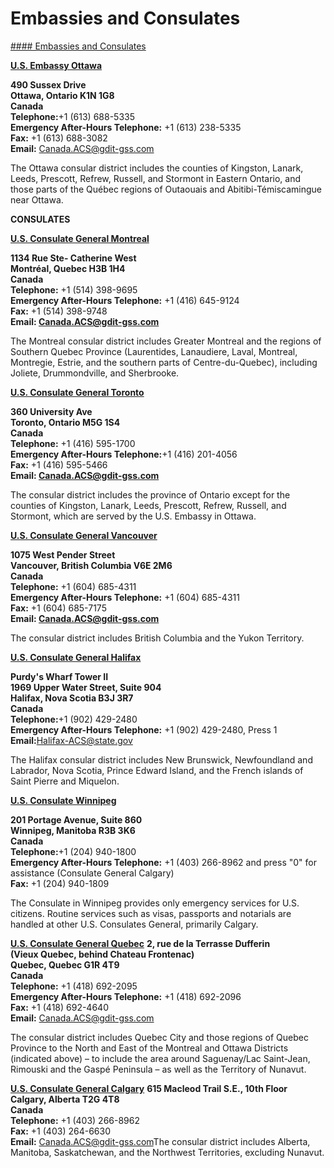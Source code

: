 # Embassies and Consulates

[#### Embassies and Consulates](javascript:void(0); "Embassies and Consulates")

[**U.S. Embassy Ottawa**](https://ca.usembassy.gov/embassy-consulates/ottawa/)

**490 Sussex Drive  
Ottawa, Ontario K1N 1G8  
Canada  
Telephone:**+1 (613) 688-5335  
**Emergency After-Hours Telephone:** +1 (613) 238-5335  
**Fax:** +1 (613) 688-3082  
**Email:** [Canada.ACS@gdit-gss.com](mailto:Canada.ACS@gdit-gss.com)

The Ottawa consular district includes the counties of Kingston, Lanark, Leeds, Prescott, Refrew, Russell, and Stormont in Eastern Ontario, and those parts of the Québec regions of Outaouais and Abitibi-Témiscamingue near Ottawa.

**CONSULATES**

[**U.S. Consulate General Montreal**](https://ca.usembassy.gov/embassy-consulates/montreal/)

**1134 Rue Ste- Catherine West  
Montréal, Quebec H3B 1H4  
Canada  
Telephone:** +1 (514) 398-9695  
**Emergency After-Hours Telephone:** +1 (416) 645-9124  
**Fax:** +1 (514) 398-9748  
**Email: [Canada.ACS@gdit-gss.com](mailto:Canada.ACS@gdit-gss.com)**

The Montreal consular district includes Greater Montreal and the regions of Southern Quebec Province (Laurentides, Lanaudiere, Laval, Montreal, Montregie, Estrie, and the southern parts of Centre-du-Quebec), including Joliete, Drummondville, and Sherbrooke.

[**U.S. Consulate General Toronto**](https://ca.usembassy.gov/embassy-consulates/toronto/)

**360 University Ave  
Toronto, Ontario M5G 1S4  
Canada  
Telephone:** +1 (416) 595-1700  
**Emergency After-Hours Telephone:**+1 (416) 201-4056  
**Fax:** +1 (416) 595-5466  
**Email: [Canada.ACS@gdit-gss.com](mailto:Canada.ACS@gdit-gss.com)**

The consular district includes the province of Ontario except for the counties of Kingston, Lanark, Leeds, Prescott, Refrew, Russell, and Stormont, which are served by the U.S. Embassy in Ottawa.

[**U.S. Consulate General Vancouver**](https://ca.usembassy.gov/embassy-consulates/vancouver/)

**1075 West Pender Street  
Vancouver, British Columbia V6E 2M6  
Canada  
Telephone:** +1 (604) 685-4311  
**Emergency After-Hours Telephone:** +1 (604) 685-4311  
**Fax:** +1 (604) 685-7175  
**Email: [Canada.ACS@gdit-gss.com](mailto:Canada.ACS@gdit-gss.com)**

The consular district includes British Columbia and the Yukon Territory.

[**U.S. Consulate General Halifax**](https://ca.usembassy.gov/embassy-consulates/halifax/)

**Purdy's Wharf Tower II  
1969 Upper Water Street, Suite 904  
Halifax, Nova Scotia B3J 3R7  
Canada  
Telephone:**+1 (902) 429-2480  
**Emergency After-Hours Telephone:** +1 (902) 429-2480, Press 1  
**Email:**[Halifax-ACS@state.gov](mailto:Halifax-ACS@state.gov)

The Halifax consular district includes New Brunswick, Newfoundland and Labrador, Nova Scotia, Prince Edward Island, and the French islands of Saint Pierre and Miquelon.

[**U.S. Consulate Winnipeg**](https://ca.usembassy.gov/embassy-consulates/winnipeg/)

**201 Portage Avenue, Suite 860  
Winnipeg, Manitoba R3B 3K6  
Canada  
Telephone:**+1 (204) 940-1800  
**Emergency After-Hours Telephone:** +1 (403) 266-8962 and press "0" for assistance (Consulate General Calgary)  
**Fax:** +1 (204) 940-1809

The Consulate in Winnipeg provides only emergency services for U.S. citizens. Routine services such as visas, passports and notarials are handled at other U.S. Consulates General, primarily Calgary.

[**U.S. Consulate General Quebec**](https://ca.usembassy.gov/embassy-consulates/quebec/) **2, rue de la Terrasse Dufferin  
(Vieux Quebec, behind Chateau Frontenac)  
Quebec, Quebec G1R 4T9  
Canada  
Telephone:** +1 (418) 692-2095  
**Emergency After-Hours Telephone:** +1 (418) 692-2096  
**Fax:** +1 (418) 692-4640  
**Email:** [Canada.ACS@gdit-gss.com](mailto:Canada.ACS@gdit-gss.com)

The consular district includes Quebec City and those regions of Quebec Province to the North and East of the Montreal and Ottawa Districts (indicated above) – to include the area around Saguenay/Lac Saint-Jean, Rimouski and the Gaspé Peninsula – as well as the Territory of Nunavut.

[**U.S. Consulate General Calgary**](https://ca.usembassy.gov/embassy-consulates/calgary/) **615 Macleod Trail S.E., 10th Floor  
Calgary, Alberta T2G 4T8  
Canada  
Telephone:** +1 (403) 266-8962  
**Fax:** +1 (403) 264-6630  
**Email:** [Canada.ACS@gdit-gss.com](mailto:Canada.ACS@gdit-gss.com)The consular district includes Alberta, Manitoba, Saskatchewan, and the Northwest Territories, excluding Nunavut.